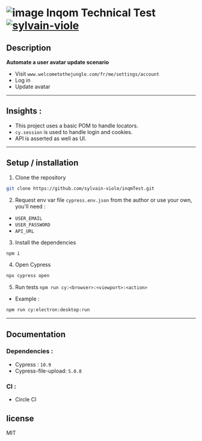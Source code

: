 # ![image](https://res.cloudinary.com/crunchbase-production/image/upload/c_lpad,h_170,w_170,f_auto,b_white,q_auto:eco,dpr_1/gmnukmlpf3yqguzggdvk) Inqom Technical Test [![sylvain-viole](https://circleci.com/gh/sylvain-viole/inqmTest.svg?style=svg)](https://app.circleci.com/pipelines/github/sylvain-viole/inqmTest)

## Description

**Automate a user avatar update scenario**
- Visit `www.welcometothejungle.com/fr/me/settings/account`
- Log in
- Update avatar
---

## Insights :
- This project uses a basic POM to handle locators.
- `cy.session` is used to handle login and cookies.
- API is asserted as well as UI.

---
## Setup / installation

1. Clone the repository

```bash
git clone https://github.com/sylvain-viole/inqmTest.git
```

2. Request env var file `cypress.env.json` from the author or use your own, you'll need :
- `USER_EMAIL`
- `USER_PASSWORD`
- `API_URL`

3. Install the dependencies

```bash
npm i
```

4. Open Cypress

```bash
npx cypress open
```

5. Run tests
`npm run cy:<browser>:<viewport>:<action>`

- Example :
```bash
npm run cy:electron:desktop:run
```


---
## Documentation

### Dependencies :
- Cypress : `10.9`
- Cypress-file-upload: `5.0.8`

### CI :
- Circle CI

## license

MIT
